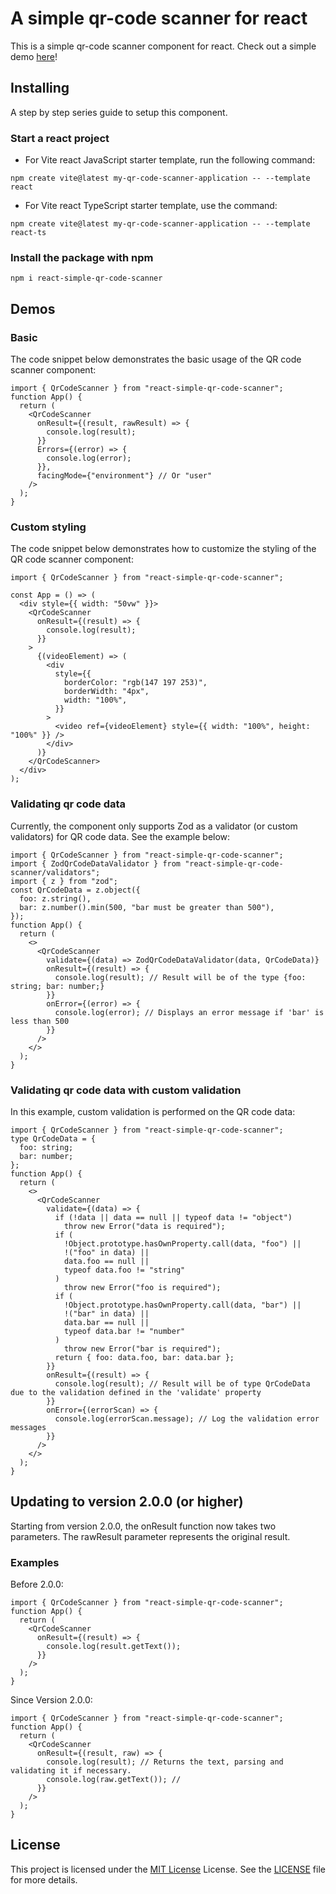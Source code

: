 # A simple qr-code scanner for react

This is a simple qr-code scanner component for react. Check out a simple demo [here](https://mitchellston.github.io/qr-code-scanner/)!

## Installing

A step by step series guide to setup this component.

### Start a react project

- For Vite react JavaScript starter template, run the following command:

```
npm create vite@latest my-qr-code-scanner-application -- --template react
```

- For Vite react TypeScript starter template, use the command:

```
npm create vite@latest my-qr-code-scanner-application -- --template react-ts
```

### Install the package with npm

```
npm i react-simple-qr-code-scanner
```

## Demos

### Basic

The code snippet below demonstrates the basic usage of the QR code scanner component:

```tsx
import { QrCodeScanner } from "react-simple-qr-code-scanner";
function App() {
  return (
    <QrCodeScanner
      onResult={(result, rawResult) => {
        console.log(result);
      }}
      Errors={(error) => {
        console.log(error);
      }},
      facingMode={"environment"} // Or "user"
    />
  );
}
```

### Custom styling

The code snippet below demonstrates how to customize the styling of the QR code scanner component:

```tsx
import { QrCodeScanner } from "react-simple-qr-code-scanner";

const App = () => (
  <div style={{ width: "50vw" }}>
    <QrCodeScanner
      onResult={(result) => {
        console.log(result);
      }}
    >
      {(videoElement) => (
        <div
          style={{
            borderColor: "rgb(147 197 253)",
            borderWidth: "4px",
            width: "100%",
          }}
        >
          <video ref={videoElement} style={{ width: "100%", height: "100%" }} />
        </div>
      )}
    </QrCodeScanner>
  </div>
);
```

### Validating qr code data

Currently, the component only supports Zod as a validator (or custom validators) for QR code data. See the example below:

```tsx
import { QrCodeScanner } from "react-simple-qr-code-scanner";
import { ZodQrCodeDataValidator } from "react-simple-qr-code-scanner/validators";
import { z } from "zod";
const QrCodeData = z.object({
  foo: z.string(),
  bar: z.number().min(500, "bar must be greater than 500"),
});
function App() {
  return (
    <>
      <QrCodeScanner
        validate={(data) => ZodQrCodeDataValidator(data, QrCodeData)}
        onResult={(result) => {
          console.log(result); // Result will be of the type {foo: string; bar: number;}
        }}
        onError={(error) => {
          console.log(error); // Displays an error message if 'bar' is less than 500
        }}
      />
    </>
  );
}
```

### Validating qr code data with custom validation

In this example, custom validation is performed on the QR code data:

```tsx
import { QrCodeScanner } from "react-simple-qr-code-scanner";
type QrCodeData = {
  foo: string;
  bar: number;
};
function App() {
  return (
    <>
      <QrCodeScanner
        validate={(data) => {
          if (!data || data == null || typeof data != "object")
            throw new Error("data is required");
          if (
            !Object.prototype.hasOwnProperty.call(data, "foo") ||
            !("foo" in data) ||
            data.foo == null ||
            typeof data.foo != "string"
          )
            throw new Error("foo is required");
          if (
            !Object.prototype.hasOwnProperty.call(data, "bar") ||
            !("bar" in data) ||
            data.bar == null ||
            typeof data.bar != "number"
          )
            throw new Error("bar is required");
          return { foo: data.foo, bar: data.bar };
        }}
        onResult={(result) => {
          console.log(result); // Result will be of type QrCodeData due to the validation defined in the 'validate' property
        }}
        onError={(errorScan) => {
          console.log(errorScan.message); // Log the validation error messages
        }}
      />
    </>
  );
}
```

## Updating to version 2.0.0 (or higher)

Starting from version 2.0.0, the onResult function now takes two parameters. The rawResult parameter represents the original result.

### Examples

Before 2.0.0:

```tsx
import { QrCodeScanner } from "react-simple-qr-code-scanner";
function App() {
  return (
    <QrCodeScanner
      onResult={(result) => {
        console.log(result.getText());
      }}
    />
  );
}
```

Since Version 2.0.0:

```tsx
import { QrCodeScanner } from "react-simple-qr-code-scanner";
function App() {
  return (
    <QrCodeScanner
      onResult={(result, raw) => {
        console.log(result); // Returns the text, parsing and validating it if necessary.
        console.log(raw.getText()); //
      }}
    />
  );
}
```

## License

This project is licensed under the [MIT License](LICENSE) License. See the [LICENSE](LICENSE) file for more details.

